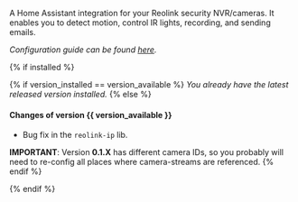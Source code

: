 A Home Assistant integration for your Reolink security NVR/cameras. It enables you to detect motion, control IR lights, recording, and sending emails.

*Configuration guide can be found [here](https://github.com/JimStar/reolink_cctv/blob/master/README.md).*


{% if installed %}

{% if version_installed == version_available  %}
*You already have the latest released version installed.*
{% else %}
#### Changes of version {{ version_available }}

- Bug fix in the `reolink-ip` lib.

**IMPORTANT**: Version **0.1.X** has different camera IDs, so you probably will need to re-config all places where camera-streams are referenced.
{% endif %}

{% endif %}
